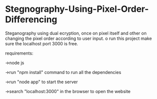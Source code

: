 # Stegnography-Using-Pixel-Order-Differencing
Steganography using dual ecryption, once on pixel itself and other on changing the pixel order according to user input.
o run this project make sure the localhost port 3000 is free.

requirements:

->node js

->run "npm install" command to run all the dependencies

->run "node app" to start the server

->search "localhost:3000" in the browser to open the website
